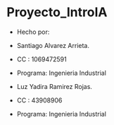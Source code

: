 # Proyecto_IntroIA

- Hecho por:
- Santiago Alvarez Arrieta.
- CC : 1069472591
- Programa: Ingenieria Industrial

- Luz Yadira Ramirez Rojas.
- CC : 43908906
- Programa: Ingenieria Industrial

